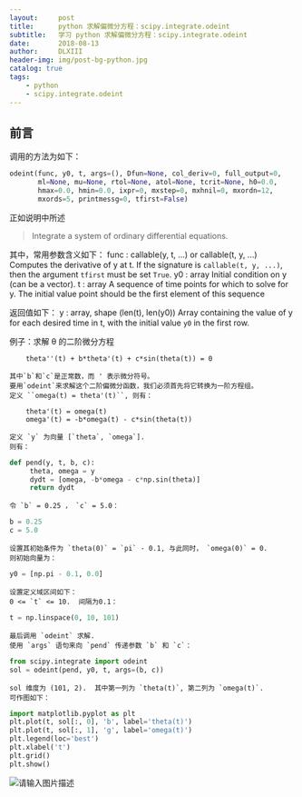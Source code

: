 ```yaml
---
layout:     post
title:      python 求解偏微分方程：scipy.integrate.odeint
subtitle:   学习 python 求解偏微分方程：scipy.integrate.odeint
date:       2018-08-13
author:     DLXIII
header-img: img/post-bg-python.jpg
catalog: true
tags:
    - python
    - scipy.integrate.odeint
---
```



## 前言

调用的方法为如下：

~~~ python
odeint(func, y0, t, args=(), Dfun=None, col_deriv=0, full_output=0,
       ml=None, mu=None, rtol=None, atol=None, tcrit=None, h0=0.0,
       hmax=0.0, hmin=0.0, ixpr=0, mxstep=0, mxhnil=0, mxordn=12,
       mxords=5, printmessg=0, tfirst=False)
~~~

正如说明中所述

> Integrate a system of ordinary differential equations.


<!--more-->


其中，常用参数含义如下：
    func : callable(y, t, ...) or callable(t, y, ...)
        Computes the derivative of y at t.
        If the signature is ``callable(t, y, ...)``, then the argument
        `tfirst` must be set ``True``.
    y0 : array
        Initial condition on y (can be a vector).
    t : array
        A sequence of time points for which to solve for y.  The initial
        value point should be the first element of this sequence


返回值如下：
    y : array, shape (len(t), len(y0))
        Array containing the value of y for each desired time in t,
        with the initial value `y0` in the first row.


例子：求解 θ 的二阶微分方程

        theta''(t) + b*theta'(t) + c*sin(theta(t)) = 0

    其中`b`和`c`是正常数，而 ' 表示微分符号。  
    要用`odeint`来求解这个二阶偏微分函数，我们必须首先将它转换为一阶方程组。  
    定义 ``omega(t) = theta'(t)``, 则有：

        theta'(t) = omega(t)
        omega'(t) = -b*omega(t) - c*sin(theta(t))

    定义 `y` 为向量 [`theta`, `omega`].  
    则有：

~~~ python
def pend(y, t, b, c):
     theta, omega = y
     dydt = [omega, -b*omega - c*np.sin(theta)]
     return dydt
~~~
   
    令 `b` = 0.25 ， `c` = 5.0：

~~~ python
b = 0.25
c = 5.0
~~~

    设置其初始条件为 `theta(0)` = `pi` - 0.1, 与此同时， `omega(0)` = 0.  
    则初始向量为：

~~~ python
y0 = [np.pi - 0.1, 0.0]
~~~

    设置定义域区间如下：
    0 <= `t` <= 10.  间隔为0.1：

~~~ python
t = np.linspace(0, 10, 101)
~~~

    最后调用 `odeint` 求解.  
    使用 `args` 语句来向 `pend` 传递参数 `b` 和 `c`：

~~~ python
from scipy.integrate import odeint
sol = odeint(pend, y0, t, args=(b, c))
~~~

    sol 维度为 (101, 2).  其中第一列为 `theta(t)`, 第二列为 `omega(t)`.  
    可作图如下：

~~~ python
import matplotlib.pyplot as plt
plt.plot(t, sol[:, 0], 'b', label='theta(t)')
plt.plot(t, sol[:, 1], 'g', label='omega(t)')
plt.legend(loc='best')
plt.xlabel('t')
plt.grid()
plt.show()
~~~

![请输入图片描述][1]


  [1]: https://docs.scipy.org/doc/scipy/reference/_images/scipy-integrate-odeint-1.png
